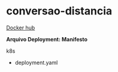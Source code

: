 # conversao-distancia


[Docker hub](https://hub.docker.com/repository/docker/davez99/conversao-distancia/general "Repositorio do desafio")

**Arquivo Deployment: Manifesto**

k8s
  - deployment.yaml

